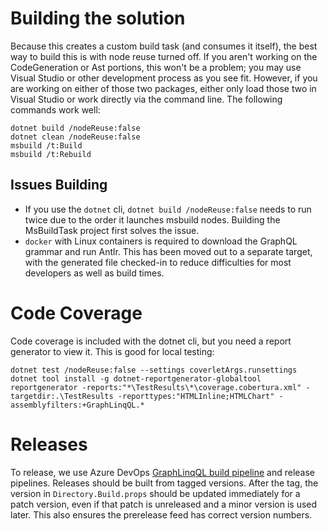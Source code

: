 # Building the solution

Because this creates a custom build task (and consumes it itself), the best way
to build this is with node reuse turned off. If you aren't working on the
CodeGeneration or Ast portions, this won't be a problem; you may use Visual
Studio or other development process as you see fit. However, if you are working
on either of those two packages, either only load those two in Visual Studio or
work directly via the command line. The following commands work well:

    dotnet build /nodeReuse:false
    dotnet clean /nodeReuse:false
    msbuild /t:Build
    msbuild /t:Rebuild

## Issues Building

* If you use the `dotnet` cli, `dotnet build /nodeReuse:false` needs to run
twice due to the order it launches msbuild nodes. Building the MsBuildTask
project first solves the issue.
* `docker` with Linux containers is required to download the GraphQL grammar
and run Antlr. This has been moved out to a separate target, with the generated
file checked-in to reduce difficulties for most developers as well as build
times.


# Code Coverage

Code coverage is included with the dotnet cli, but you need a report generator
to view it. This is good for local testing:

	dotnet test /nodeReuse:false --settings coverletArgs.runsettings
	dotnet tool install -g dotnet-reportgenerator-globaltool
    reportgenerator -reports:"*\TestResults\*\coverage.cobertura.xml" -targetdir:.\TestResults -reporttypes:"HTMLInline;HTMLChart" -assemblyfilters:+GraphLinqQL.*

# Releases

To release, we use Azure DevOps [GraphLinqQL build pipeline](https://dev.azure.com/graphlinqql/GraphLinqQl/_build) and release pipelines. Releases should be built from tagged versions. After the tag, the version in `Directory.Build.props` should be updated immediately for a patch version, even if that patch is unreleased and a minor version is used later. This also ensures the prerelease feed has correct version numbers.
